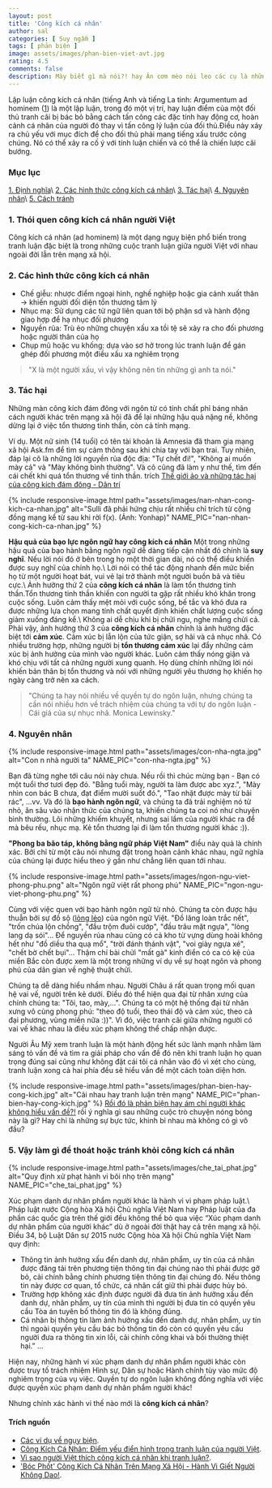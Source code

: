 ```yaml
---
layout: post
title: 'Công kích cá nhân'
author: sal
categories: [ Suy ngẫm ]
tags: [ phản biện ]
image: assets/images/phan-bien-viet-avt.jpg
rating: 4.5
comments: false
description: Mày biết gì mà nói?! hay Ăn cơm mèo nói leo các cụ là những câu nói phổ biến ta thường nghe khi muốn góp ý cho một người khác. Đó là những câu hạ nhục đối phương và đó là công kích cá nhân hay ad hominem
---
```


Lập luận công kích cá nhân (tiếng Anh và tiếng La tinh: Argumentum ad hominem ([1](https://vi.wikipedia.org/wiki/L%E1%BA%ADp_lu%E1%BA%ADn_c%C3%B4ng_k%C3%ADch_c%C3%A1_nh%C3%A2n)) là một lập luận, trong đó một vị trí, hay luận điểm của một đối thủ tranh cãi bị bác bỏ bằng cách tấn công các đặc tính hay động cơ, hoàn cảnh cá nhân của người đó thay vì tấn công lý luận của đối thủ.Điều này xảy ra chủ yếu với mục đích để cho đối thủ phải mang tiếng xấu trước công chúng. Nó có thể xảy ra cố ý với tính luận chiến và có thể là chiến lược cãi bướng.

### Mục lục
[1. Định nghĩa](#dinhnghia)\\
[2. Các hình thức công kích cá nhân](#cachhinhthuc)\\
[3. Tác hại](#tachai)\\
[4. Nguyên nhân](#nguyennahn)\\
[5. Cách tránh](#trachkhoi)

<a name="dinhnghia"></a>
### 1. Thói quen công kích cá nhân người Việt

Công kích cá nhân (ad hominem) là một dạng nguỵ biện phổ biến trong tranh luận đặc biệt là trong những cuộc tranh luận giữa người Việt với nhau ngoài đời lẫn trên mạng xã hội.

<a name="cachhinhthuc"></a>
### 2. Các hình thức công kích cá nhân

* Chế giễu: nhược điểm ngoại hình, nghề nghiệp hoặc gia cảnh xuất thân → khiến người đối diện tổn thương tâm lý
* Nhục mạ: Sử dụng các từ ngữ liên quan tới bộ phận sd và hành động giao hợp để hạ nhục đối phương
* Nguyền rủa: Trù ẻo những chuyện xấu xa tồi tệ sẽ xảy ra cho đối phương hoặc người thân của họ
* Chụp mũ hoặc vu khống: dựa vào sơ hở trong lúc tranh luận để gán ghép đối phương một điều xấu xa nghiêm trọng

> "X là một người xấu, vì vậy không nên tin những gì anh ta nói."

<a name="tachai"></a>
### 3. Tác hại

Những màn công kích đám đông với ngôn từ có tính chất phỉ báng nhân cách người khác trên mạng xã hội đã để lại những hậu quả nặng nề, không dừng lại ở việc tổn thương tinh thần, còn cả tính mạng.

Ví dụ. Một nữ sinh (14 tuổi) có tên tài khoản là Amnesia đã tham gia mạng xã hội Ask.fm để tìm sự cảm thông sau khi chia tay với bạn trai. Tuy nhiên, đáp lại cô là những lời nguyền rủa độc địa: "Tự chết đi!", "Không ai muốn mày cả" và "Mày không bình thường". Và cô cũng đã làm y như thế, tìm đến cái chết khi quá tổn thương về tinh thần. trích [Thế giới ảo và những tác hại của công kích đám đông - Dân trí](https://dantri.com.vn/nhip-song-tre/the-gioi-ao-va-nhung-tac-hai-cua-cong-kich-dam-dong-1431216073.htm)

<!-- {% responsive_image path:"assets/images/nan-nhan-cong-kich-ca-nhan.jpg" alt:"Sulli đã phải hứng chịu rất nhiều chỉ trích từ cộng đồng mạng kể từ sau khi rời f(x). (Ảnh: Yonhap)" %} -->

{% include responsive-image.html path="assets/images/nan-nhan-cong-kich-ca-nhan.jpg" alt="Sulli đã phải hứng chịu rất nhiều chỉ trích từ cộng đồng mạng kể từ sau khi rời f(x). (Ảnh: Yonhap)" NAME_PIC="nan-nhan-cong-kich-ca-nhan.jpg" %}

**Hậu quả của bạo lực ngôn ngữ hay công kích cá nhân**
Một trong những hậu quả của bạo hành bằng ngôn ngữ dễ dàng tiếp cận nhất đó chính là **suy nghĩ**. Nếu lời nói đó ở bên trong họ một thời gian dài, nó có thể điều khiển được suy nghĩ của chính họ.\\
Lời nói có thể tác động nhanh đến mức biến họ từ một người hoạt bát, vui vẻ lại trở thành một người buồn bã và tiêu cực.\\
Ảnh hưởng thứ 2 của **công kích cá nhân** là làm tổn thương tinh thần.Tổn thương tinh thần khiến con người ta gặp rất nhiều khó khăn trong cuộc sống. Luôn cảm thấy mệt mỏi với cuộc sống, bế tắc và khó đưa ra được những lựa chọn mang tính chất quyết định khiến chất lượng cuộc sống giảm xuống đáng kể.\\
Không ai dễ chịu khi bị chửi ngu, nghe mắng chừi cả. Phải vậy, ảnh hưởng thứ 3 của **công kích cá nhân** chính là ảnh hưởng đặc biệt tới **cảm xúc**. Cảm xúc bị lẫn lộn của tức giận, sợ hãi  và cả nhục nhã.
Có nhiều trường hợp, những người bị **tổn thương cảm xúc** lại đẩy những cảm xúc bị ảnh hưởng của mình vào người khác. Luôn cảm thấy nóng giận và khó chịu với tất cả những người xung quanh. Họ dùng chính những lời nói khiến bản thân bị tổn thương và nói với những người yêu thương họ khiến họ ngày càng trở nên xa cách.

> "Chúng ta hay nói nhiều về quyền tự do ngôn luận, nhưng chúng ta cần nói nhiều hơn về trách nhiệm của chúng ta với tự do ngôn luận - Cái giá của sự nhục nhã. Monica Lewinsky."

<a name="nguyennahn"></a>
### 4. Nguyên nhân

<!-- {% responsive_image path:"assets/images/con-nha-ngta.jpg" %} -->

{% include responsive-image.html path="assets/images/con-nha-ngta.jpg" alt="Con n nhà người ta" NAME_PIC="con-nha-ngta.jpg" %}

Bạn đã từng nghe tới câu nói này chưa. Nếu rồi thì chúc mừng bạn - Bạn có một tuổi thơ tươi đẹp đó. "Bằng tuổi mày, người ta làm được abc xyz.", "Mày nhìn con bác B chưa, đạt điểm mười suốt đó.", "Tao nhặt được mày từ bãi rác", ...vv.
Và đó là **bạo hành ngôn ngữ**, và chúng ta đã trải nghiệm nó từ nhỏ, ăn sâu vào nhận thức của chúng ta, khiến chúng ta coi nó như chuyện bình thường. Lôi những khiếm khuyết, nhưng sai lầm của người khác ra để mà bêu rếu, nhục mạ. Kẻ tổn thương lại đi làm tổn thương người khác :)).

**"Phong ba bão táp, không bằng ngữ pháp Việt Nam"** điều này quả là chính xác. Bởi chỉ từ một câu nói nhưng đặt trong hoàn cảnh khác nhau, ngữ nghĩa của chúng lại được hiểu theo ý gần như chẳng liên quan tới nhau.

<!-- {% responsive_image path:"assets/images/ngon-ngu-viet-phong-phu.png" alt:"Ngôn ngữ việt rất phong phú" %} -->

{% include responsive-image.html path="assets/images/ngon-ngu-viet-phong-phu.png" alt="Ngôn ngữ việt rất phong phú" NAME_PIC="ngon-ngu-viet-phong-phu.png" %}

Cùng với việc quen với bạo hành ngôn ngữ từ nhỏ. Chúng ta còn được hậu thuẫn bởi sự đồ sộ ([lỏng lẻo](https://spiderum.com/bai-dang/Van-de-o-Viet-Nam-moi-nguoi-song-qua-cam-tinh-va-tu-duy-long-leo-87p)) của ngôn ngữ Việt. "Đồ lăng loàn trắc nết", "trốn chúa lộn chồng", "đầu trộm đuôi cướp", "đầu trâu mặt ngựa", "lòng lang dạ sói"... Để nguyền rủa nhau cũng có cả kho từ vựng dùng hoài không hết như "đồ diều tha quạ mổ", "trời đánh thánh vật", "voi giày ngựa xé", "chết bờ chết bụi"... Thậm chí bài chửi "mất gà" kinh điển có ca có kệ của miền Bắc còn được xem là một trong những ví dụ về sự hoạt ngôn và phong phú của dân gian về nghệ thuật chửi.

Chúng ta dễ dàng hiểu nhầm nhau.
Người Châu á rất quan trọng mối quan hệ vai vế, người trên kẻ dưới. Điều đó thể hiện qua đại từ nhân xưng của chính chúng ta: "Tôi, tao, mày,...". Chúng ta có một hệ thống đại từ nhân xưng vô cùng phong phú: "theo độ tuổi, theo thái độ và cảm xúc, theo cả đại phương, vùng miền nữa :))". Vì đó, việc tranh cãi giữa những người có vai vế khác nhau là điều xúc phạm không thể chấp nhận được.

Người Âu Mỹ xem tranh luận là một hành động hết sức lành mạnh nhằm làm sáng tỏ vấn đề và tìm ra giải pháp cho vấn đề đó nên khi tranh luận họ quan trọng đúng sai cũng như không đặt cái tôi cá nhân vào đó vì xét cho cùng, tranh luận xong cả hai phía đều sẽ hiểu vấn đề một cách toàn diện hơn.

<!-- {% responsive_image path:"assets/images/phan-bien-hay-cong-kich.jpg" alt:"Cãi nhau hay tranh luận trên mạng" %} -->
{% include responsive-image.html path="assets/images/phan-bien-hay-cong-kich.jpg" alt="Cãi nhau hay tranh luận trên mạng" NAME_PIC="phan-bien-hay-cong-kich.jpg" %}
[Rồi đó là phản biện hay ám chỉ người khác không hiểu vấn đề?!](https://spiderum.com/bai-dang/Spidrama-Vi-du-ve-su-lam-dung-tu-duy-phan-bien-va-cong-kich-ca-nhan-cua-mot-so-bo-phan-tri-thuc-nua-voi-p4q) rồi ý nghĩa gì sau những cuộc trò chuyện nóng bỏng này là gì? Hay chỉ là  những sự bực tức, khinh bỉ nhau mà không có gì vô đầu?


<a name="trachkhoi"></a>
### 5. Vậy làm gì để thoát hoặc tránh khỏi công kích cá nhân
{% include responsive-image.html path="assets/images/che_tai_phat.jpg" alt="Quy định xử phạt hành vi bôi nhọ trên mạng" NAME_PIC="che_tai_phat.jpg" %}

<!-- {% responsive_image path:"assets/images/che_tai_phat.jpg" alt:"Quy định xử phạt hành vi bôi nhọ trên mạng" %} -->

Xúc phạm danh dự nhân phẩm người khác là hành vi vi phạm pháp luật.\\
Pháp luật nước Cộng hòa Xã hội Chủ nghĩa Việt Nam hay Pháp luật của đa phần các quốc gia trên thế giới đều không thể bỏ qua việc “Xúc phạm danh dự nhân phẩm của người khác” dù ở ngoài đời thật hay cả trên mạng xã hội. Điều 34, bộ Luật Dân sự 2015 nước Cộng hòa Xã hội Chủ nghĩa Việt Nam quy định:

* Thông tin ảnh hưởng xấu đến danh dự, nhân phẩm, uy tín của cá nhân được đăng tải trên phương tiện thông tin đại chúng nào thì phải được gỡ bỏ, cải chính bằng chính phương tiện thông tin đại chúng đó. Nếu thông tin này được cơ quan, tổ chức, cá nhân cất giữ thì phải được hủy bỏ.
* Trường hợp không xác định được người đã đưa tin ảnh hưởng xấu đến danh dự, nhân phẩm, uy tín của mình thì người bị đưa tin có quyền yêu cầu Tòa án tuyên bố thông tin đó là không đúng.
* Cá nhân bị thông tin làm ảnh hưởng xấu đến danh dự, nhân phẩm, uy tín thì ngoài quyền yêu cầu bác bỏ thông tin đó còn có quyền yêu cầu người đưa ra thông tin xin lỗi, cải chính công khai và bồi thường thiệt hại.” ...

Hiện nay, những hành vi xúc phạm danh dự nhân phẩm người khác còn được truy tố trách nhiệm Hình sự, Dân sự hoặc Hành chính tùy vào mức độ nghiêm trọng của vụ việc. Quyền tự do ngôn luận không đồng nghĩa với việc được quyền xúc phạm danh dự nhân phẩm người khác!

Nhưng chính xác hành vi thế nào mới là **công kích cá nhân**?

#### Trích nguồn
* [Các ví dụ về ngụy biện](http://nguyennhutchithao.blogspot.com/).
* [Công Kích Cá Nhân: Điểm yếu điển hình trong tranh luận của người Việt](https://www.youtube.com/watch?v=7xuKwIa5x9Q&list=WL&index=2).
* [Vì sao người Việt thích công kích cá nhân khi tranh luận?](https://tusach.thuvienkhoahoc.com/wiki/V%C3%AC_sao_ng%C6%B0%E1%BB%9Di_Vi%E1%BB%87t_th%C3%ADch_c%C3%B4ng_k%C3%ADch_c%C3%A1_nh%C3%A2n_khi_tranh_lu%E1%BA%ADn%3F).
* ['Bóc Phốt' Công Kích Cá Nhân Trên Mạng Xã Hội - Hành Vi Giết Người Không Dao!](https://ybox.vn/triet-hoc-tuoi-tre/boc-phot-cong-kich-ca-nhan-tren-mang-xa-hoi-hanh-vi-giet-nguoi-khong-dao-611011ecc19b5602547f349b).
